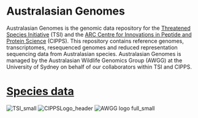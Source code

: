# Australasian Genomes
Australasian Genomes is the genomic data repository for the [Threatened Species Initiative](https://threatenedspeciesinitiative.com/) (TSI) and the [ARC Centre for Innovations in Peptide and Protein Science](https://cipps.org.au/) (CIPPS). This repository contains reference genomes, transcriptomes, resequenced genomes and reduced representation sequencing data from Australasian species. Australasian Genomes is managed by the Australasian Wildlife Genomics Group (AWGG) at the University of Sydney on behalf of our collaborators within TSI and CIPPS.


# [Species data](genomes.md)



![TSI_small](https://user-images.githubusercontent.com/63081372/130890641-85b0c6d0-a63c-437f-8496-8f2f28ae9551.png) ![CIPPSLogo_header](https://user-images.githubusercontent.com/63081372/130881530-22428963-6616-4e84-98f2-b5efe0675ca3.png) ![AWGG logo full_small](https://user-images.githubusercontent.com/63081372/130900337-eeab1e80-a80d-4315-8c51-4fe020f6a6e0.png)

